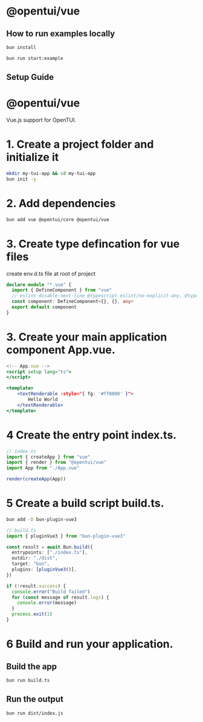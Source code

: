 # @opentui/vue

## How to run examples locally

```bash
bun install
```

```bash
bun run start:example
```

## Setup Guide

# @opentui/vue

Vue.js support for OpenTUI.

# 1. Create a project folder and initialize it

```bash
mkdir my-tui-app && cd my-tui-app
bun init -y
```

# 2. Add dependencies

```bash
bun add vue @opentui/core @opentui/vue
```

# 3. Create type defincation for vue files

create env.d.ts file at root of project

```typescript
declare module "*.vue" {
  import { DefineComponent } from "vue"
  // eslint-disable-next-line @typescript-eslint/no-explicit-any, @typescript-eslint/ban-types
  const component: DefineComponent<{}, {}, any>
  export default component
}
```

# 3. Create your main application component App.vue.

```jsx
<!-- App.vue -->
<script setup lang="ts">
</script>

<template>
    <textRenderable :style="{ fg: '#ff0000' }">
        Hello World
    </textRenderable>
</template>
```

# 4 Create the entry point index.ts.

```ts
// index.ts
import { createApp } from "vue"
import { render } from "@opentui/vue"
import App from "./App.vue"

render(createApp(App))
```

# 5 Create a build script build.ts.

```bash
bun add -D bun-plugin-vue3
```

```ts
// build.ts
import { pluginVue3 } from "bun-plugin-vue3"

const result = await Bun.build({
  entrypoints: ["./index.ts"],
  outdir: "./dist",
  target: "bun",
  plugins: [pluginVue3()],
})

if (!result.success) {
  console.error("Build failed")
  for (const message of result.logs) {
    console.error(message)
  }
  process.exit(1)
}
```

# 6 Build and run your application.

## Build the app

```bash
bun run build.ts
```

## Run the output

```bash
bun run dist/index.js
```
